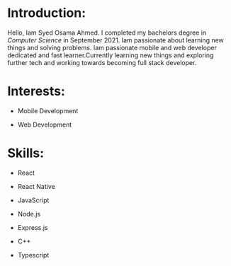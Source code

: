 # Introduction:

Hello, Iam Syed Osama Ahmed. I completed my bachelors degree in _Computer Science_ in September 2021. Iam passionate about learning new things and solving problems. Iam passionate mobile and web developer dedicated and fast learner.Currently learning new things and exploring further tech and working towards becoming full stack developer.

# Interests:


* Mobile Development

* Web Development


# Skills:

* React

* React Native

* JavaScript

* Node.js

* Express.js

* C++

* Typescript


